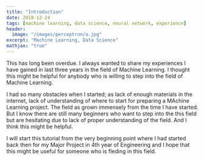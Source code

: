 ```yaml
---
title: "Introduction"
date: 2018-12-24
tags: [machine learning, data science, neural network, experience]
header:
  image: "/images/perceptron/a.jpg"
excerpt: "Machine Learning, Data Science"
mathjax: "true"
---
```


This has long been overdue. I always wanted to share my experiences I have gained in last three years in the field of Machine Learning.
I thought this might be helpful for anybody who is willing to step into the field of Machine Learning. 

I had so many obstacles when I started; as lack of enough materials in the internet, lack of understanding of where to start for preparing a MAchine Learning project.
The field as grown immensely from the time I have started. But I know there are still many beginners who want to step into the this field but are hesitating due to lack of proper understanding of the field.
And I think this might be helpful.

I will start this tutorial from the very beginning point where I had started back then for my Major Project in 4th year of Engineering and I hope that this might be useful for someone who is fleding in this field.
